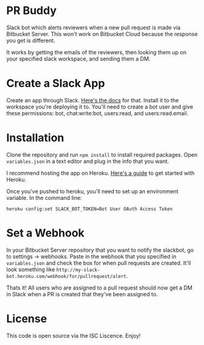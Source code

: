 # PR Buddy
Slack bot which alerts reviewers when a new pull request is made via Bitbucket Server. This won't work on Bitbucket Cloud because the response you get is different. 

It works by getting the emails of the reviewers, then looking them up on your specified slack workspace, and sending them a DM. 

# Create a Slack App
Create an app through Slack. [Here's the docs](https://api.slack.com/#read_the_docs) for that. Install it to the workspace you're deploying it to. You'll need to create a bot user and give these permissions: bot, chat:write:bot, users:read, and users:read.email.

# Installation
Clone the repository and run `npm install` to install required packages. Open `variables.json` in a text editor and plug in the info that you want. 

I recommend hosting the app on Heroku. [Here's a guide](https://devcenter.heroku.com/articles/getting-started-with-nodejs) to get started with Heroku. 

Once you've pushed to heroku, you'll need to set up an environment variable. In the command line:

`heroku config:set SLACK_BOT_TOKEN=Bot User OAuth Access Token`

# Set a Webhook
In your Bitbucket Server repository that you want to notify the slackbot, go to settings -> webhooks. Paste in the webhook that you specified in `variables.json` and check the box for when pull requests are created. It'll look something like `http://my-slack-bot.heroku.com/webhook/for/pullrequest/alert`. 

Thats it! All users who are assigned to a pull request should now get a DM in Slack when a PR is created that they've been assigned to.

# License 
This code is open source via the ISC Liscence. Enjoy!
